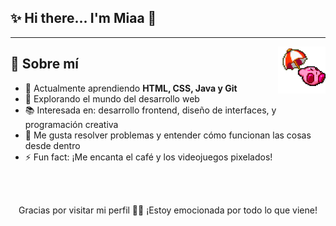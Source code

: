 ## ✨ Hi there...  I'm Miaa 👋
---
<p>
  <img src="./kirby3.gif" align="right" width="15%"/>
  <samp>
   <h2>🚀 Sobre mí</h2>
<ul>
  <li>🌱 Actualmente aprendiendo <strong>HTML, CSS, Java y Git</strong></li>
  <li>🔭 Explorando el mundo del desarrollo web</li>
  <li>📚 Interesada en: desarrollo frontend, diseño de interfaces, y programación creativa</li>
  <li>🧩 Me gusta resolver problemas y entender cómo funcionan las cosas desde dentro</li>
  <li>⚡ Fun fact: ¡Me encanta el café y los videojuegos pixelados!</li>
</ul>
    </samp>
   <br>
  
  <br>
  <p align="center">
    Gracias por visitar mi perfil 🙌✨ ¡Estoy emocionada por todo lo que viene!
    <br>
  </p>
  
</p>


<!--




